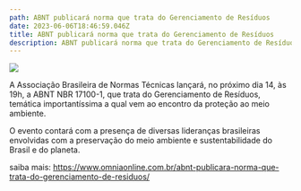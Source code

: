 ```yaml
---
path: ABNT publicará norma que trata do Gerenciamento de Resíduos
date: 2023-06-06T18:46:59.046Z
title: ABNT publicará norma que trata do Gerenciamento de Resíduos
description: ABNT publicará norma que trata do Gerenciamento de Resíduos
---
```

<!--StartFragment-->

![](https://cdn.omniaonline.com.br/wp-content/uploads/2023/06/Site-Linkedlin-Facebook-7.png)

A Associação Brasileira de Normas Técnicas lançará, no próximo dia 14, às 19h, a ABNT NBR 17100-1, que trata do Gerenciamento de Resíduos, temática importantíssima a qual vem ao encontro da proteção ao meio ambiente.

O evento contará com a presença de diversas lideranças brasileiras envolvidas com a preservação do meio ambiente e sustentabilidade do Brasil e do planeta.

saiba mais: https://www.omniaonline.com.br/abnt-publicara-norma-que-trata-do-gerenciamento-de-residuos/

<!--EndFragment-->